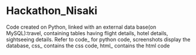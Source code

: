 # Hackathon_Nisaki
Code created on Python, linked with an external data base(on MySQL):travel, containing tables having flight details, hotel details, sightseeing details. Refer to code_ for python code, screenshots display the database, css_ contains the css code, html_ contains the html code


